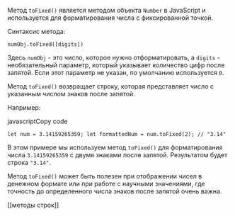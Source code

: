 Метод `toFixed()` является методом объекта `Number` в JavaScript и используется для форматирования числа с фиксированной точкой.

Синтаксис метода:

`numObj.toFixed([digits])`

Здесь `numObj` - это число, которое нужно отформатировать, а `digits` - необязательный параметр, который указывает количество цифр после запятой. Если этот параметр не указан, по умолчанию используется `0`.

Метод `toFixed()` возвращает строку, которая представляет число с указанным числом знаков после запятой.

Например:

javascriptCopy code

`let num = 3.14159265359; let formattedNum = num.toFixed(2); // "3.14"`

В этом примере мы используем метод `toFixed()` для форматирования числа `3.14159265359` с двумя знаками после запятой. Результатом будет строка `"3.14"`.

Метод `toFixed()` может быть полезен при отображении чисел в денежном формате или при работе с научными значениями, где точность до определенного числа знаков после запятой очень важна.

[[методы строк]]
